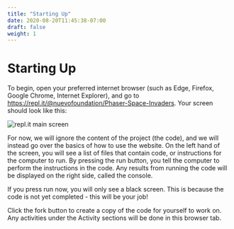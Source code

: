 ```yaml
---
title: "Starting Up"
date: 2020-08-20T11:45:38-07:00
draft: false
weight: 1
---
```


# Starting Up

To begin, open your preferred internet browser (such as Edge, Firefox, Google Chrome, Internet Explorer), and go to <a href="https://repl.it/@nuevofoundation/Phaser-Space-Invaders#index.html" target="_blank">https://repl.it/@nuevofoundation/Phaser-Space-Invaders</a>. Your screen should look like this:

![repl.it main screen](../media/1/welcome-screen.PNG)

For now, we will ignore the content of the project (the code), and we will instead go over the basics of how to use the website. On the left hand of the screen, you will see a list of files that contain code, or instructions for the computer to run. By pressing the run button, you tell the computer to perform the instructions in the code. Any results from running the code will be displayed on the right side, called the console.

If you press run now, you will only see a black screen. This is because the code is not yet completed - this will be your job!

Click the fork button to create a copy of the code for yourself to work on. Any activities under the Activity sections will be done in this browser tab.


